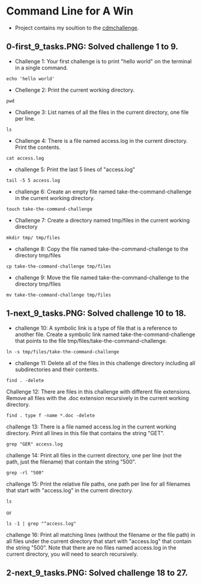 # Command Line for A Win

- Project contains my soultion to the [cdmchallenge](https://cmdchallenge.com/). 

## 0-first_9_tasks.PNG: Solved challenge 1 to 9. 

- Challenge 1: Your first challenge is to print "hello world" on the terminal in a single command.
```
echo 'hello world'
```
- Chellenge 2: Print the current working directory.

 ```
 pwd 
 ```

- Challenge 3: List names of all the files in the current directory, one file per line.

 ```
 ls
 ```
- Challenge 4: There is a file named access.log in the current directory. Print the contents.
```
cat access.log
```
- challenge 5: Print the last 5 lines of "access.log"
```
tail -5 5 access.log
```
- challenge 6: Create an empty file named take-the-command-challenge in the current working directory.
 ```
 touch take-the-command-challenge
 ```
- Challenge 7: Create a directory named tmp/files in the current working directory

```
mkdir tmp/ tmp/files
```
- challenge 8: Copy the file named take-the-command-challenge to the directory tmp/files
```
cp take-the-command-challenge tmp/files
```
- challenge 9: Move the file named take-the-command-challenge to the directory tmp/files
 ```
 mv take-the-command-challenge tmp/files
 ```
## 1-next_9_tasks.PNG: Solved challenge 10 to 18. 
- challenge 10: A symbolic link is a type of file that is a reference to another file. Create a symbolic link named take-the-command-challenge that points to the file tmp/files/take-the-command-challenge.
```
ln -s tmp/files/take-the-command-challenge
```
- challenge 11: Delete all of the files in this challenge directory including all subdirectories and their contents.
```
find . -delete
```
Challenge 12: 
There are files in this challenge with different file extensions. Remove all files with the .doc extension recursively in the current working directory.
```
find . type f -name *.doc -delete
```
challenge 13: There is a file named access.log in the current working directory. Print all lines in this file that contains the string "GET".
```
grep "GER" access.log
```
challenge 14: Print all files in the current directory, one per line (not the path, just the filename) that contain the string "500".
```
grep -rl "500"
```
challenge 15: Print the relative file paths, one path per line for all filenames that start with "access.log" in the current directory.

```
ls
```
or
```
ls -1 | grep "^access.log"
```
challenge 16: Print all matching lines (without the filename or the file path) in all files under the current directory that start with "access.log" that contain the string "500". Note that there are no files named access.log in the current directory, you will need to search recursively.

## 2-next_9_tasks.PNG: Solved challenge 18 to 27.
